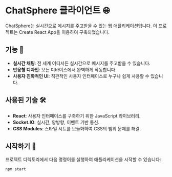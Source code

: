 # ChatSphere 클라이언트 🌐

ChatSphere는 실시간으로 메시지를 주고받을 수 있는 웹 애플리케이션입니다. 이 프로젝트는 Create React App을 이용하여 구축되었습니다.

## 기능 🚀

- **실시간 채팅**: 전 세계 어디서든 실시간으로 메시지를 주고받을 수 있습니다.
- **반응형 디자인**: 모든 디바이스에서 완벽하게 작동합니다.
- **사용자 친화적인 UI**: 직관적인 사용자 인터페이스로 누구나 쉽게 사용할 수 있습니다.

## 사용된 기술 🛠

- **React**: 사용자 인터페이스를 구축하기 위한 JavaScript 라이브러리.
- **Socket.IO**: 실시간, 양방향, 이벤트 기반 통신.
- **CSS Modules**: 스타일 시트를 모듈화하여 CSS의 범위 문제를 해결.

## 시작하기 🏁

프로젝트 디렉토리에서 다음 명령어를 실행하여 애플리케이션을 시작할 수 있습니다:

```bash
npm start
